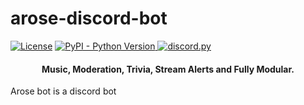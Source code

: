 # arose-discord-bot

[![License](https://img.shields.io/badge/license-MIT-green)](LICENSE)
</a>
<a href="https://www.python.org/downloads/">
<img alt="PyPI - Python Version" src="https://img.shields.io/pypi/pyversions/Red-Discordbot">
</a>
<a href="https://github.com/Rapptz/discord.py/">
<img src="https://img.shields.io/badge/discord-py-blue.svg" alt="discord.py">
</a>

<h4 align ="center">Music, Moderation, Trivia, Stream Alerts and Fully Modular.</h4>

Arose bot is a discord bot
